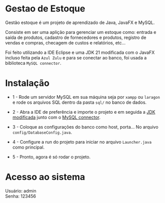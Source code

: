 # Gestao de Estoque

Gestão estoque é um projeto de aprendizado de Java, JavaFX e MySQL. 

Consiste em ser uma aplição para gerenciar um estoque como: entrada e saída de produtos, cadastro de fornecedores e produtos, registro de vendas e compras, checagem de custos e relatórios, etc... 

Foi feito utilizando a IDE Eclipse e uma JDK 21 modificada com o JavaFX incluso feita pela `Azul Zulu` e para se conectar ao banco, foi usada a biblioteca `MySQL connector`.

# Instalação

- 1 - Rode um servidor MySQL em sua máquina seja por `xampp` ou `laragon` e rode os arquivos SQL dentro da pasta `sql/` no banco de dados.

- 2 - Abra a IDE de preferência e importe o projeto e em seguida a [JDK modificada](https://www.azul.com/downloads/?version=java-21-lts&os=windows&package=jdk-fx#zulu) junto com o [MySQL connector](https://downloads.mysql.com/archives/c-j/). 

- 3 - Coloque as configurações do banco como host, porta... No arquivo `config/DatabaseConfig.java`.

- 4 - Configure a run do projeto para iniciar no arquivo `Launcher.java` como principal.

- 5 - Pronto, agora é só rodar o projeto.

# Acesso ao sistema
Usuário: admin<br>
Senha: 123456
